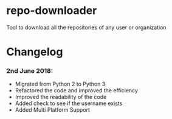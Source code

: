 # repo-downloader
Tool to download all the repositories of any user or organization



# Changelog

### 2nd June 2018:
- Migrated from Python 2 to Python 3
- Refactored the code and improved the efficiency
- Improved the readability of the code
- Added check to see if the username exists
- Added Multi Platform Support